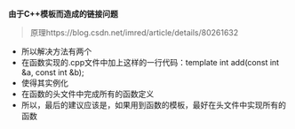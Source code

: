 **由于C++模板而造成的链接问题**

> 原理https://blog.csdn.net/imred/article/details/80261632 
- 所以解决方法有两个
- 在函数实现的.cpp文件中加上这样的一行代码：template int add(const int &a, const int &b); 
- 使得其实例化
- 在函数的头文件中完成所有的函数定义
- 所以，最后的建议应该是，如果用到函数的模板，最好在头文件中实现所有的函数

